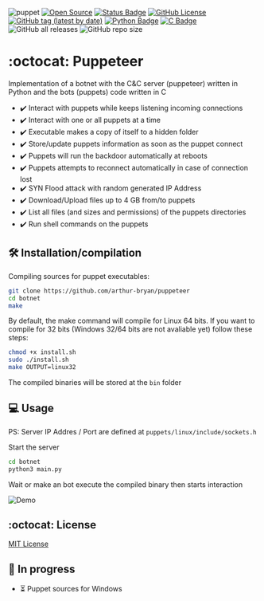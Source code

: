 ![puppet](https://user-images.githubusercontent.com/34891953/108602305-11687a80-7380-11eb-971c-cf5c3b66bb5f.png)
[![Open Source](https://img.shields.io/badge/Open%20Source-05C230?logo=Github&logoColor=white&link=https://github.com/arthur-bryan/pisco)](https://github.com/arthur-bryan/pisco)
[![Status Badge](https://img.shields.io/badge/status-development-05C230)](https://github.com/arthur-bryan/puppeteer)
[![GitHub License](https://img.shields.io/github/license/arthur-bryan/puppeteer?color=05C230)](https://github.com/arthur-bryan/puppeteer/blob/master/LICENSE.md)
[![GitHub tag (latest by date)](https://img.shields.io/github/v/tag/arthur-bryan/puppeteer?color=05C230)](https://github.com/arthur-bryan/puppeteer/tags)
[![Python Badge](https://img.shields.io/badge/-Python-05C230?logo=Python&logoColor=white&link=https://www.python.org/)](https://github.com/arthur-bryan?tab=repositories&q=&type=&language=python)
[![C Badge](https://img.shields.io/badge/-C-05C230?logo=C&logoColor=white)](https://github.com/arthur-bryan?tab=repositories&q=&type=&language=c)
![GitHub all releases](https://img.shields.io/github/downloads/arthur-bryan/puppeteer/total?color=05C230)
![GitHub repo size](https://img.shields.io/github/repo-size/arthur-bryan/puppeteer?color=05C230)

# :octocat: Puppeteer
Implementation of a botnet with the C&C server (puppeteer) written in Python and the bots (puppets) code written in C

-   :heavy_check_mark: Interact with puppets while keeps listening incoming connections
-   :heavy_check_mark: Interact with one or all puppets at a time
-   :heavy_check_mark: Executable makes a copy of itself to a hidden folder
-   :heavy_check_mark: Store/update puppets information as soon as the puppet connect
-   :heavy_check_mark: Puppets will run the backdoor automatically at reboots
-   :heavy_check_mark: Puppets attempts to reconnect automatically in case of connection lost
-   :heavy_check_mark: SYN Flood attack with random generated IP Address
-   :heavy_check_mark: Download/Upload files up to 4 GB from/to puppets
-   :heavy_check_mark: List all files (and sizes and permissions) of the puppets directories
-   :heavy_check_mark: Run shell commands on the puppets

## :hammer_and_wrench: Installation/compilation
Compiling sources for puppet executables:
```sh
git clone https://github.com/arthur-bryan/puppeteer
cd botnet
make
```
By default, the make command will compile for Linux 64 bits. If you want to compile for 32 bits (Windows 32/64 bits are not avaliable yet) follow these steps:
```sh
chmod +x install.sh
sudo ./install.sh
make OUTPUT=linux32
```
The compiled binaries will be stored at the `bin` folder

## :computer: Usage
PS: Server IP Addres / Port are defined at `puppets/linux/include/sockets.h`

Start the server
```sh
cd botnet
python3 main.py
```
Wait or make an bot execute the compiled binary then starts interaction

![Demo](https://user-images.githubusercontent.com/34891953/110195368-6ba31a00-7e1b-11eb-8d04-af5bfdf6eb72.png)

## :octocat: License
[MIT License](https://github.com/arthur-bryan/puppeteer/blob/master/LICENSE.md)

## :construction: In progress
-   :hourglass_flowing_sand: Puppet sources for Windows

